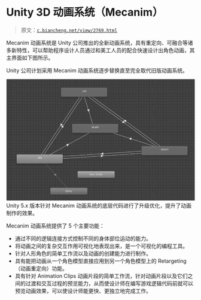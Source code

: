 # Unity 3D 动画系统（Mecanim）

> 原文：[`c.biancheng.net/view/2769.html`](http://c.biancheng.net/view/2769.html)

Mecanim 动画系统是 Unity 公司推出的全新动画系统，具有重定向、可融合等诸多新特性，可以帮助程序设计人员通过和美工人员的配合快速设计出角色动画，其主界面如下图所示。

Unity 公司计划采用 Mecanim 动画系统逐步替换直至完全取代旧版动画系统。

![Mecanim 动画系统](img/a237fdcdf638f2f9d5823f8a55053dba.png)
Unity 5.x 版本针对 Mecanim 动画系统的底层代码进行了升级优化，提升了动画制作的效果。

Mecanim 动画系统提供了 5 个主要功能：

*   通过不同的逻辑连接方式控制不同的身体部位运动的能力。
*   将动画之间的复杂交互作用可视化地表现出来，是一个可视化的编程工具。
*   针对人形角色的简单工作流以及动画的创建能力进行制作。
*   具有能把动画从一个角色模型直接应用到另一个角色模型上的 Retargeting（动画重定向）功能。
*   具有针对 Animation Clips 动画片段的简单工作流，针对动画片段以及它们之间的过渡和交互过程的预览能力，从而使设计师在编写游戏逻辑代码前就可以预览动画效果，可以使设计师能更快、更独立地完成工作。